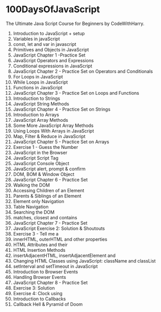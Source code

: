 # 100DaysOfJavaScript
The Ultimate Java Script Course for Beginners by CodeWithHarry.
01. Introduction to JavaScript + setup
02. Variables in javaScript
03. const, let and var in javascript
04. Primitives and Objects in JavaScript
05. JavaScript Chapter 1 -Practice Set
06. JavaScript Operators and Expressions
07. Conditional expressions in JavaScript
08. JavaScript Chapter 2 - Practice Set on Operators and Conditionals 
09. For Loops in JavaScript
10. While Loops in JavaScript
11. Functions in JavaScript
12. JavaScript Chapter 3 - Practice Set on Loops and Functions
13. Introduction to Strings
14. JavaScript String Methods
15. JavaScript Chapter 4 - Practice Set on Strings
16. Introduction to Arrays
17. JavaScript Array Methods
18. Some More JavaScript Array Methods
19. Using Loops With Arrays in JavaScript
20. Map, Filter & Reduce in JavaScript
21. JavaScript Chapter 5 - Practice Set on Arrays
22. Exercise 1 - Guess the Number
23. JavaScript in the Browser
24. JavaScript Script Tag
25. JavaScript Console Object
27. JavaScript alert, prompt & confirm
28. DOM, BOM & Window Object
29. JavaScript Chapter 6 - Practice Set
31. Walking the DOM
32. Accessing Children of an Element
33. Parents & Siblings of an Element
34. Element only Navigation 
35. Table Navigation
36. Searching the DOM
37. matches, closest and contains
38. JavaScript Chapter 7 - Practice Set
39. JavaScript Exercise 2: Solution & Shoutouts
40. Exercise 3 - Tell me a 
41. innerHTML, outerHTML and other properties
42. HTML Attributes and their 
43. HTML Insertion Methods
44. insertAdjacentHTML, insertAdjacentElement and 
45. Changing HTML Classes using JavaScript: className and classList
46. setInterval and setTimeout in JavaScript 
47. Introduction to Browser Events 
48. Handling Browser Events
49. JavaScript Chapter 8 - Practice Set
50. Exercise 3: Solution
51. Exercise 4: Clock using 
52. Introduction to Callbacks 
53. Callback Hell & Pyramid of Doom